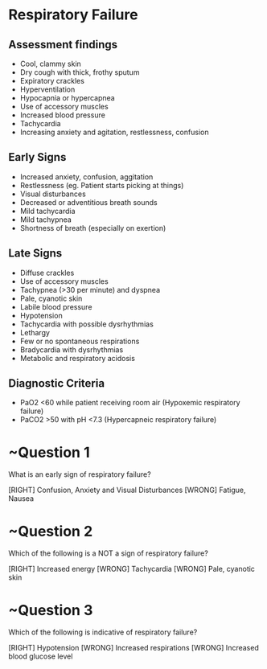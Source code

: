 
# Respiratory Failure

## Assessment findings
* Cool, clammy skin
* Dry cough with thick, frothy sputum
* Expiratory crackles
* Hyperventilation
* Hypocapnia or hypercapnea
* Use of accessory muscles
* Increased blood pressure
* Tachycardia
* Increasing anxiety and agitation, restlessness, confusion

## Early Signs 
* Increased anxiety, confusion, aggitation
* Restlessness (eg. Patient starts picking at things)
* Visual disturbances
* Decreased or adventitious breath sounds
* Mild tachycardia
* Mild tachypnea
* Shortness of breath (especially on exertion)

## Late Signs 
* Diffuse crackles
* Use of accessory muscles
* Tachypnea (>30 per minute) and dyspnea
* Pale, cyanotic skin
* Labile blood pressure
* Hypotension
* Tachycardia with possible dysrhythmias
* Lethargy
* Few or no spontaneous respirations
* Bradycardia with dysrhythmias
* Metabolic and respiratory acidosis

## Diagnostic Criteria
* PaO2 <60 while patient receiving room air (Hypoxemic respiratory failure)
* PaCO2 >50 with pH <7.3 (Hypercapneic respiratory failure)

# ~Question 1
What is an early sign of respiratory failure?

[RIGHT] Confusion, Anxiety and Visual Disturbances
[WRONG] Fatigue, Nausea

# ~Question 2
Which of the following is a NOT a sign of respiratory failure?

[RIGHT] Increased energy
[WRONG] Tachycardia
[WRONG] Pale, cyanotic skin

# ~Question 3
Which of the following is indicative of respiratory failure?

[RIGHT] Hypotension
[WRONG] Increased respirations
[WRONG] Increased blood glucose level
